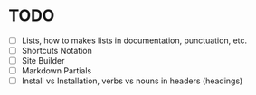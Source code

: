 # TODO

- [ ] Lists, how to makes lists in documentation, punctuation, etc.
- [ ] Shortcuts Notation
- [ ] Site Builder
- [ ] Markdown Partials
- [ ] Install vs Installation, verbs vs nouns in headers (headings)
